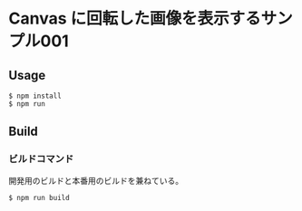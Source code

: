 Canvas に回転した画像を表示するサンプル001
================

Usage
-------

```
$ npm install
$ npm run
```

Build
-------

### ビルドコマンド

開発用のビルドと本番用のビルドを兼ねている。

```
$ npm run build
```

